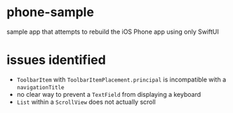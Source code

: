 # phone-sample

sample app that attempts to rebuild the iOS Phone app using only SwiftUI

# issues identified
- `ToolbarItem` with `ToolbarItemPlacement.principal` is incompatible with a `navigationTitle`
- no clear way to prevent a `TextField` from displaying a keyboard
- `List` within a `ScrollView` does not actually scroll
